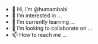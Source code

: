 - 👋 Hi, I’m @humambabi
- 👀 I’m interested in ...
- 🌱 I’m currently learning ...
- 💞️ I’m looking to collaborate on ...
- 📫 How to reach me ...

<!---
humambabi/humambabi is a ✨ special ✨ repository because its `README.md` (this file) appears on your GitHub profile.
You can click the Preview link to take a look at your changes.
--->
